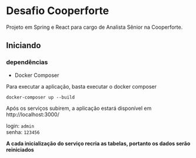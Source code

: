 # Desafio Cooperforte
Projeto em Spring e React para cargo de Analista Sênior na Cooperforte.

## Iniciando

### dependências
* Docker Composer

Para executar a aplicação, basta executar o docker composer
```
docker-composer up --build
```

Após os serviços subirem, a aplicação estará disponível em http://localhost:3000/

login: ````admin```` <br />
senha: ````123456````

**A cada inicialização do serviço recria as tabelas, portanto os dados serão reiniciados**
